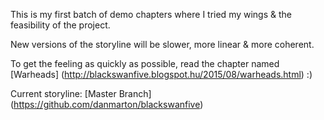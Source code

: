 This is my first batch of demo chapters where I tried my wings & the feasibility of the project.

New versions of the storyline will be slower, more linear & more coherent.

To get the feeling as quickly as possible, read the chapter named [Warheads] (http://blackswanfive.blogspot.hu/2015/08/warheads.html) :)

Current storyline: [Master Branch] (https://github.com/danmarton/blackswanfive)
